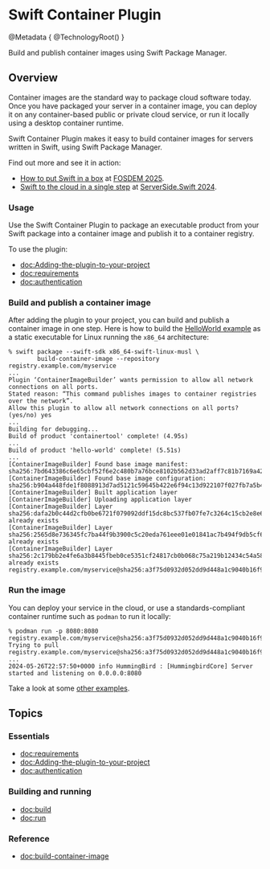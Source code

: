# Swift Container Plugin

@Metadata {
    @TechnologyRoot()
}

Build and publish container images using Swift Package Manager.

## Overview

Container images are the standard way to package cloud software today.   Once you have packaged your server in a container image, you can deploy it on any container-based public or private cloud service, or run it locally using a desktop container runtime.

Swift Container Plugin makes it easy to build container images for servers written in Swift, using Swift Package Manager.

Find out more and see it in action:

* [How to put Swift in a box](https://fosdem.org/2025/schedule/event/fosdem-2025-5116-how-to-put-swift-in-a-box-building-container-images-with-swift-container-plugin/) at [FOSDEM 2025](https://fosdem.org/2025/schedule/track/swift/).
* [Swift to the cloud in a single step](https://www.youtube.com/watch?v=9AaINsCfZzw) at [ServerSide.Swift 2024](https://www.serversideswift.info/2024/speakers/euan-harris/).

### Usage

Use the Swift Container Plugin to package an executable product from your Swift package into a container image and publish it to a container registry.

To use the plugin:
- <doc:Adding-the-plugin-to-your-project>
- <doc:requirements>
- <doc:authentication>

### Build and publish a container image

After adding the plugin to your project, you can build and publish a container image in one step.
Here is how to build the [HelloWorld example](https://github.com/apple/swift-container-plugin/tree/main/Examples/HelloWorldHummingbird) as a static executable for Linux running the `x86_64` architecture:

```
% swift package --swift-sdk x86_64-swift-linux-musl \
        build-container-image --repository registry.example.com/myservice
...
Plugin ‘ContainerImageBuilder’ wants permission to allow all network connections on all ports.
Stated reason: “This command publishes images to container registries over the network”.
Allow this plugin to allow all network connections on all ports? (yes/no) yes
...
Building for debugging...
Build of product 'containertool' complete! (4.95s)
...
Build of product 'hello-world' complete! (5.51s)
...
[ContainerImageBuilder] Found base image manifest: sha256:7bd643386c6e65cbf52f6e2c480b7a76bce8102b562d33ad2aff7c81b7169a42
[ContainerImageBuilder] Found base image configuration: sha256:b904a448fde1f8088913d7ad5121c59645b422e6f94c13d922107f027fb7a5b4
[ContainerImageBuilder] Built application layer
[ContainerImageBuilder] Uploading application layer
[ContainerImageBuilder] Layer sha256:dafa2b0c44d2cfb0be6721f079092ddf15dc8bc537fb07fe7c3264c15cb2e8e6: already exists
[ContainerImageBuilder] Layer sha256:2565d8e736345fc7ba44f9b3900c5c20eda761eee01e01841ac7b494f9db5cf6: already exists
[ContainerImageBuilder] Layer sha256:2c179bb2e4fe6a3b8445fbeb0ce5351cf24817cb0b068c75a219b12434c54a58: already exists
registry.example.com/myservice@sha256:a3f75d0932d052dd9d448a1c9040b16f9f2c2ed9190317147dee95a218faf1df
```

### Run the image

You can deploy your service in the cloud, or use a standards-compliant container runtime such as `podman` to run it locally:

```
% podman run -p 8080:8080 registry.example.com/myservice@sha256:a3f75d0932d052dd9d448a1c9040b16f9f2c2ed9190317147dee95a218faf1df
Trying to pull registry.example.com/myservice@sha256:a3f75d0932d052dd9d448a1c9040b16f9f2c2ed9190317147dee95a218faf1df...
...
2024-05-26T22:57:50+0000 info HummingBird : [HummingbirdCore] Server started and listening on 0.0.0.0:8080
```

Take a look at some [other examples](https://github.com/apple/swift-container-plugin/tree/main/Examples).

## Topics

### Essentials
- <doc:requirements>
- <doc:Adding-the-plugin-to-your-project>
- <doc:authentication>

### Building and running
- <doc:build>
- <doc:run>

### Reference
- <doc:build-container-image>
